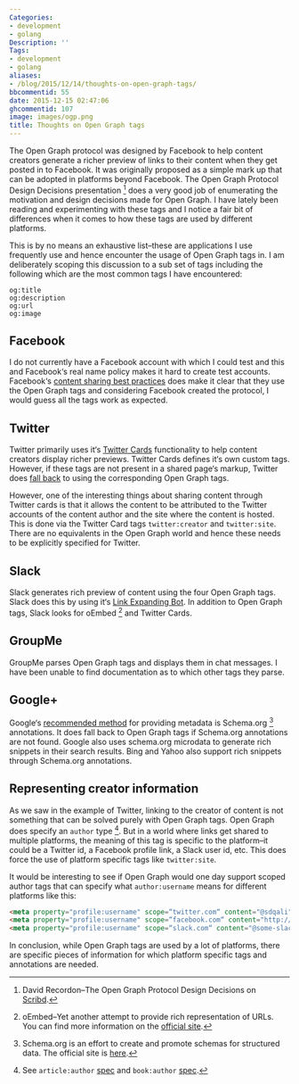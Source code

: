```yaml
---
Categories:
- development
- golang
Description: ''
Tags:
- development
- golang
aliases:
- /blog/2015/12/14/thoughts-on-open-graph-tags/
bbcommentid: 55
date: 2015-12-15 02:47:06
ghcommentid: 107
image: images/ogp.png
title: Thoughts on Open Graph tags
---
```


The Open Graph protocol was designed by Facebook to help content creators generate a richer preview of links to their content when they get posted in to Facebook. It was originally proposed as a simple mark up that can be adopted in platforms beyond Facebook. The Open Graph Protocol Design Decisions presentation [^1] does a very good job of enumerating the motivation and design decisions made for Open Graph. I have lately been reading and experimenting with these tags and I notice a fair bit of differences when it comes to how these tags are used by different platforms.

<!--more-->

This is by no means an exhaustive list–these are applications I use frequently use and hence encounter the usage of Open Graph tags in. I am deliberately scoping this discussion to a sub set of tags including the following which are the most common tags I have encountered:

```
og:title
og:description
og:url
og:image
```

## Facebook
I do not currently have a Facebook account with which I could test and this and Facebook‘s real name policy makes it hard to create test accounts. Facebook‘s [content sharing best practices](https://developers.facebook.com/docs/sharing/best-practices) does make it clear that they use the Open Graph tags and considering Facebook created the protocol, I would guess all the tags work as expected.

## Twitter
Twitter primarily uses it‘s [Twitter Cards](https://dev.twitter.com/cards/overview) functionality to help content creators display richer previews. Twitter Cards defines it‘s own custom tags. However, if these tags are not present in a shared page‘s markup, Twitter does [fall back](https://dev.twitter.com/cards/markup) to using the corresponding Open Graph tags.

However, one of the interesting things about sharing content through Twitter cards is that it allows the content to be attributed to the Twitter accounts of the content author and the site where the content is hosted. This is done via the Twitter Card tags `twitter:creator` and `twitter:site`. There are no equivalents in the Open Graph world and hence these needs to be explicitly specified for Twitter.


## Slack
Slack generates rich preview of content using the four Open Graph tags. Slack does this by using it‘s [Link Expanding Bot](https://api.slack.com/robots). In addition to Open Graph tags, Slack looks for oEmbed [^2] and Twitter Cards.

## GroupMe
GroupMe parses Open Graph tags and displays them in chat messages. I have been unable to find documentation as to which other tags they parse.

## Google+
Google‘s [recommended method](https://developers.google.com/+/web/snippet/) for providing metadata is Schema.org [^3] annotations. It does fall back to Open Graph tags if Schema.org annotations are not found. Google also uses schema.org microdata to generate rich snippets in their search results. Bing and Yahoo also support rich snippets through Schema.org annotations.

## Representing creator information
As we saw in the example of Twitter, linking to the creator of content is not something that can be solved purely with Open Graph tags. Open Graph does specify an `author` type [^4]. But in a world where links get shared to multiple platforms, the meaning of this tag is specific to the platform–it could be a Twitter id, a Facebook profile link, a Slack user id, etc. This does force the use of platform specific tags like `twitter:site`.

It would be interesting to see if Open Graph would one day support scoped author tags that can specify what `author:username` means for different platforms like this:

```html
<meta property="profile:username" scope=“twitter.com“ content="@sdqali" />
<meta property="profile:username" scope=“facebook.com“ content="http://facebook.com/some-profile-id" />
<meta property="profile:username" scope=“slack.com“ content="@some-slack-id" />
```

In conclusion, while Open Graph tags are used by a lot of platforms, there are specific pieces of information for which platform specific tags and annotations are needed.

[^1]: David Recordon–The Open Graph Protocol Design Decisions on [Scribd](http://www.scribd.com/doc/30715288/The-Open-Graph-Protocol-Design-Decisions).
[^2]: oEmbed–Yet another attempt to provide rich representation of URLs. You can find more information on the [official site](http://oembed.com/).
[^3]: Schema.org is an effort to create and promote schemas for structured data. The official site is [here](http://schema.org/).
[^4]: See `article:author` [spec](http://ogp.me/#type_article) and `book:author` [spec](http://ogp.me/#type_book).